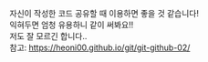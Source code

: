 자신이 작성한 코드 공유할 때 이용하면 좋을 것 같습니다!
<br>
익혀두면 엄청 유용하니 같이 써봐요!! 
<br>
저도 잘 모르긴 합니다.. 
<br>
참고: https://heoni00.github.io/git/git-github-02/ 
